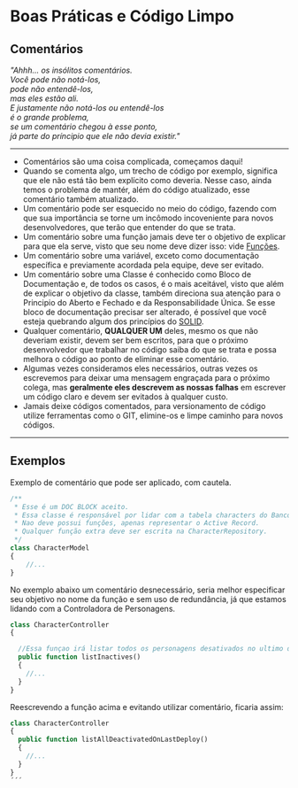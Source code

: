 # Boas Práticas e Código Limpo

## Comentários

*"Ahhh... os insólitos comentários.  
Você pode não notá-los,  
pode não entendê-los,  
mas eles estão ali.  
E justamente não notá-los ou entendê-los  
é o grande problema,  
se um comentário chegou à esse ponto,  
já parte do príncipio que ele não devia existir."*  

--------------------------------

- Comentários são uma coisa complicada, começamos daqui!
- Quando se comenta algo, um trecho de código por exemplo, significa que ele não está tão bem explícito como deveria. Nesse caso, ainda temos o problema de mantér, além do código atualizado, esse comentário também atualizado.
- Um comentário pode ser esquecido no meio do código, fazendo com que sua importância se torne um incômodo incoveniente para novos desenvolvedores, que terão que entender do que se trata.
- Um comentário sobre uma função jamais deve ter o objetivo de explicar para que ela serve, visto que seu nome deve dizer isso: vide [Funções](Funcoes.md).
- Um comentário sobre uma variável, exceto como documentação específica e previamente acordada pela equipe, deve ser evitado.
- Um comentário sobre uma Classe é conhecido como Bloco de Documentação e, de todos os casos, é o mais aceitável, visto que além de explicar o objetivo da classe, também direciona sua atenção para o Principio do Aberto e Fechado e da Responsabilidade Única. Se esse bloco de documentação precisar ser alterado, é possível que você esteja quebrando algum dos princípios do [SOLID](SOLID.md).
- Qualquer comentário, **QUALQUER UM** deles, mesmo os que não deveriam existir, devem ser bem escritos, para que o próximo desenvolvedor que trabalhar no código saiba do que se trata e possa melhora o código ao ponto de eliminar esse comentário.
- Algumas vezes consideramos eles necessários, outras vezes os escrevemos para deixar uma mensagem engraçada para o próximo colega, mas **geralmente eles descrevem as nossas falhas** em escrever um código claro e devem ser evitados à qualquer custo.
- Jamais deixe códigos comentados, para versionamento de código utilize ferramentas como o GIT, elimine-os e limpe caminho para novos códigos.  

--------------------------------

## Exemplos

Exemplo de comentário que pode ser aplicado, com cautela.

```PHP
/**
 * Esse é um DOC BLOCK aceito.
 * Essa classe é responsável por lidar com a tabela characters do Banco de Dados
 * Nao deve possui funções, apenas representar o Active Record.
 * Qualquer função extra deve ser escrita na CharacterRepository.
 */
class CharacterModel
{
    //...
}
```

No exemplo abaixo um comentário desnecessário, seria melhor especificar seu objetivo no nome da função e sem uso de redundância, já que estamos lidando com a Controladora de Personagens.

```PHP
class CharacterController
{

  //Essa funçao irá listar todos os personagens desativados no ultimo deploy.
  public function listInactives()
  {
    //...
  }
}
```

Reescrevendo a função acima e evitando utilizar comentário, ficaria assim:

```PHP
class CharacterController
{
  public function listAllDeactivatedOnLastDeploy()
  {
    //...
  }
}
´´´
